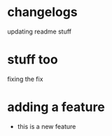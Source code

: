 # changelogs

updating readme
stuff

# stuff too

fixing the fix

# adding a feature

* this is a new feature
